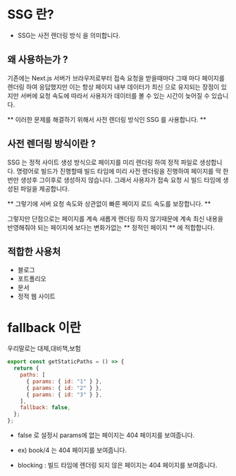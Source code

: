 # SSG 란?

- SSG는 사전 렌더링 방식 을 의미합니다.

## 왜 사용하는가 ?

기존에는 Next.js 서버가 브라우저로부터 접속 요청을 받을때마다
그때 마다 페이지를 렌더링 하여 응답했지만 이는 항상 페이지 내부 데이터가 최신 으로 유지되는 장점이 있지만 서버에 요청 속도에 따라서 사용자가 데이터를 볼 수 있는 시간이 늦어질 수 있습니다.

** 이러한 문제를 해결하기 위해서 사전 렌더링 방식인 SSG 를 사용합니다. **

## 사전 렌더링 방식이란 ?

SSG 는 정적 사이트 생성 방식으로 페이지를 미리 렌더링 하여 정적 파일로 생성합니다.
명령어로 빌드가 진행할때 빌드 타임에 미리 사전 렌더링을 진행하여 페이지를 딱 한번만 생성후 그이후로 생성하지 않습니다. 그래서 사용자가 접속 요청 시 빌드 타임에 생성된 파일을 제공합니다.

** 그렇기에 서버 요청 속도와 상관없이 빠른 페이지 로드 속도를 보장합니다. **

그렇지만 단점으로는 페이지를 계속 새롭게 렌더링 하지 않기때문에 계속 최신 내용을 반영해줘야 되는 페이지에 보다는 변화가없는 ** 정적인 페이지 ** 에 적합합니다.

## 적합한 사용처

- 블로그
- 포트폴리오
- 문서
- 정적 웹 사이트

# fallback 이란

우리말로는 대체,대비책,보험

```jsx
export const getStaticPaths = () => {
  return {
    paths: [
      { params: { id: "1" } },
      { params: { id: "2" } },
      { params: { id: "3" } },
    ],
    fallback: false,
  };
};
```

- false 로 설정시 params에 없는 페이지는 404 페이지를 보여줍니다.
- ex) book/4 는 404 페이지를 보여줍니다.

- blocking : 빌드 타임에 렌더링 되지 않은 페이지는 404 페이지를 보여줍니다.
